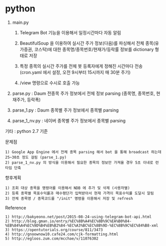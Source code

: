 # python

1. main.py

	1) Telegram Bot 기능을 이용해서 일정시간마다 자동 알림
	
	2) BeautifulSoup 을 이용하여 실시간 주가 정보(다음)를 파싱해서 전체 종목(유가증권, 코스탁)에 대한 종목명/종목번호/현재가/등락률 정보를 dictionary 형태로 저장
  	
  	3) 특정 종목의 실시간 주가를 전체 봇 등록자에게 정해진 시간마다 전송(cron.yaml 에서 설정, 오전 9시부터 15시까지 매 30분 주기)
	
	4) /view 명령으로 수시로 호출 가능
	
	
2. parse.py : Daum 전종목 주가 정보에서 전체 정보 parsing (종목명, 종목번호, 현재주가, 등락폭)
 

3. parse_1.py : Daum 종목별 주가 정보에서 종목별 parsing


4. parse_1_nv.py : 네이버 종목별 주가 정보에서 종목별 parsing


기타 : python 2.7 기준


문제점

	1) Google App Engine 에서 전체 종목 parsing 해서 bot 을 통해 broadcast 하는데 25~30초 정도 걸림 (parse_1.py)
	2) parse_1_nv.py 의 방식을 이용해서 필요한 종목의 정보만 가져올 경우 5초 이내로 런타임 단축


향후계획

	1) 조회 대상 종목을 명령어를 이용해서 NDB 에 추가 및 삭제 (사용자별)
	2) 등록 종목별 목표수익률과 매수평단가 입력받아서 현재 가격이 목표수익률 도달시 알림
	3) 전체 종목명 / 종목코드를 "/init" 명령을 이용해서 저장 및 refresh


Reference

	1) http://bakyeono.net/post/2015-08-24-using-telegram-bot-api.html
	2) http://blog.gman.io/entry/%EC%8B%A4%EC%8B%9C%EA%B0%84-%EB%84%A4%EC%9D%B4%EB%B2%84-%EC%A3%BC%EC%8B%9D-%EC%8B%9C%EC%84%B8-xml
	3) https://opentutorials.org/course/811/3473
	4) http://gnoownow10.cafe24.com/cjk-formatting.html
	5) http://egloos.zum.com/mcchae/v/11076302

